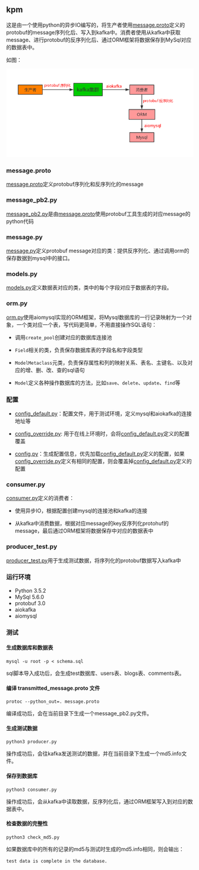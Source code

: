 ## kpm

这是由一个使用python的异步IO编写的，将生产者使用[message.proto](https://github.com/qinglianghe/aiokafka-protobuf-mysql/blob/master/src/message.proto)定义的protobuf的message序列化后、写入到kafka中。消费者使用从kafka中获取message、进行protobuf的反序列化后、通过ORM框架将数据保存到MySql对应的数据表中。

如图：

![kpm.jpg](/images/kpm.jpg)

### message.proto

[message.proto](https://github.com/qinglianghe/kpm/blob/master/src/message.proto)定义protobuf序列化和反序列化的message

### message_pb2.py

[message_pb2.py](https://github.com/qinglianghe/kpm/blob/master/src/message_pb2.py)是由[message.proto](https://github.com/qinglianghe/kpm/blob/master/src/message.proto)使用protobuf工具生成的对应message的python代码

### message.py

[message.py](https://github.com/qinglianghe/kpm/blob/master/src/message.py)定义protobuf message对应的类：提供反序列化、通过调用orm的保存数据到mysql中的接口。

### models.py

[models.py](https://github.com/qinglianghe/kpm/blob/master/src/models.py)定义数据表对应的类，类中的每个字段对应于数据表的字段。

### orm.py

[orm.py](https://github.com/qinglianghe/kpm/blob/master/src/orm.py)使用aiomysql实现的ORM框架，将Mysql数据库的一行记录映射为一个对象，一个类对应一个表，写代码更简单，不用直接操作SQL语句：

- 调用`create_pool`创建对应的数据库连接池

- `Field`相关的类，负责保存数据库表的字段名和字段类型

- `ModelMetaclass`元类，负责保存属性和列的映射关系、表名、主键名、以及对应的增、删、改、查的sql语句

- `Model`定义各种操作数据库的方法，比如`save`、`delete`、`update`、`find`等

### 配置

- [config_default.py](https://github.com/qinglianghe/kpm/blob/master/src/config_default.py)：配置文件，用于测试环境，定义mysql和aiokafka的连接地址等

- [config_override.py](https://github.com/qinglianghe/kpm/blob/master/src/config_override.py): 用于在线上环境时，会将[config_default.py](https://github.com/qinglianghe/kpm/blob/master/src/config_default.py)定义的配置覆盖

- [config.py](https://github.com/qinglianghe/kpm/blob/master/src/config.py)：生成配置信息，优先加载[config_default.py](https://github.com/qinglianghe/kpm/blob/master/src/config_default.py)定义的配置，如果[config_override.py](https://github.com/qinglianghe/kpm/blob/master/src/config_override.py)定义有相同的配置，则会覆盖掉[config_default.py](https://github.com/qinglianghe/kpm/blob/master/src/config_default.py)定义的配置

### consumer.py

[consumer.py](https://github.com/qinglianghe/kpm/blob/master/src/consumer.py)定义的消费者：

- 使用异步IO，根据配置创建mysql的连接池和kafka的连接

- 从kafka中消费数据，根据对应message的key反序列化protohuf的message，最后通过ORM框架将数据保存中对应的数据表中

### producer_test.py

[producer_test.py](https://github.com/qinglianghe/kpm/blob/master/src/producer_test.py)用于生成测试数据，将序列化的protobuf数据写入kafka中

### 运行环境

- Python 3.5.2
- MySql 5.6.0
- protobuf 3.0
- aiokafka
- aiomysql

### 测试

#### 生成数据库和数据表

    mysql -u root -p < schema.sql

sql脚本导入成功后，会生成test数据库、users表、blogs表、comments表。

#### 编译 transmitted_message.proto 文件

    protoc --python_out=. message.proto 

编译成功后，会在当前目录下生成一个message_pb2.py文件。

#### 生成测试数据

    python3 producer.py

操作成功后，会往kafka发送测试的数据，并在当前目录下生成一个md5.info文件。

#### 保存到数据库

    python3 consumer.py

操作成功后，会从kafka中读取数据，反序列化后，通过ORM框架写入到对应的数据表中。

#### 检查数据的完整性

    python3 check_md5.py

如果数据库中的所有的记录的md5与测试时生成的md5.info相同，则会输出：

    test data is complete in the database.

